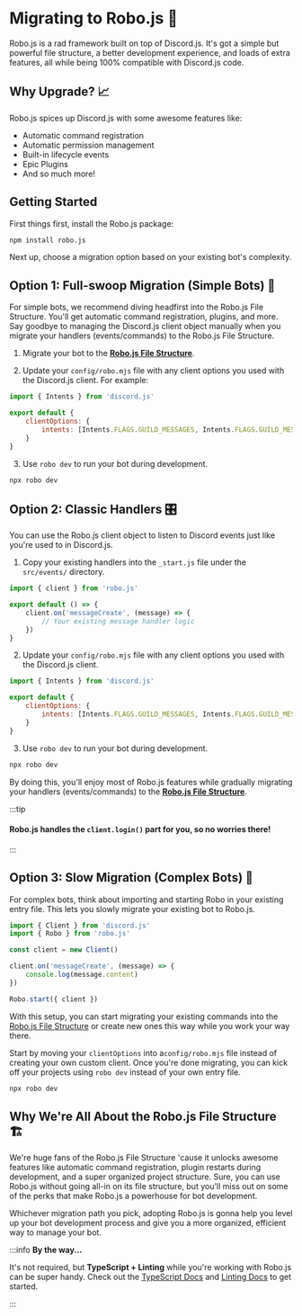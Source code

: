 # Migrating to Robo.js 🚀

Robo.js is a rad framework built on top of Discord.js. It's got a simple but powerful file structure, a better development experience, and loads of extra features, all while being 100% compatible with Discord.js code.

## Why Upgrade? 📈

Robo.js spices up Discord.js with some awesome features like:

- Automatic command registration
- Automatic permission management
- Built-in lifecycle events
- Epic Plugins
- And so much more!

## Getting Started

First things first, install the Robo.js package:

```bash
npm install robo.js
```

Next up, choose a migration option based on your existing bot's complexity.

## Option 1: Full-swoop Migration (Simple Bots) 🦅

For simple bots, we recommend diving headfirst into the Robo.js File Structure. You'll get automatic command registration, plugins, and more. Say goodbye to managing the Discord.js client object manually when you migrate your handlers (events/commands) to the Robo.js File Structure.

1. Migrate your bot to the **[Robo.js File Structure](/docs/basics/overview#the-robojs-file-structure)**.

2. Update your `config/robo.mjs` file with any client options you used with the Discord.js client. For example:

```js title="config/robo.mjs" showLineNumbers
import { Intents } from 'discord.js'

export default {
	clientOptions: {
		intents: [Intents.FLAGS.GUILD_MESSAGES, Intents.FLAGS.GUILD_MESSAGE_REACTIONS]
	}
}
```

3. Use `robo dev` to run your bot during development.

```bash
npx robo dev
```

## Option 2: Classic Handlers 🎛️

You can use the Robo.js client object to listen to Discord events just like you're used to in Discord.js.

1. Copy your existing handlers into the `_start.js` file under the `src/events/` directory.

```js {4-6} title="/src/events/_start.js" showLineNumbers
import { client } from 'robo.js'

export default () => {
	client.on('messageCreate', (message) => {
		// Your existing message handler logic
	})
}
```

2. Update your `config/robo.mjs` file with any client options you used with the Discord.js client.

```js title="config/robo.mjs" showLineNumbers
import { Intents } from 'discord.js'

export default {
	clientOptions: {
		intents: [Intents.FLAGS.GUILD_MESSAGES, Intents.FLAGS.GUILD_MESSAGE_REACTIONS]
	}
}
```

3. Use `robo dev` to run your bot during development.

```bash
npx robo dev
```

By doing this, you'll enjoy most of Robo.js features while gradually migrating your handlers (events/commands) to the **[Robo.js File Structure](/docs/basics/overview#the-robojs-file-structure)**.

:::tip

#### Robo.js handles the `client.login()` part for you, so no worries there!

:::

## Option 3: Slow Migration (Complex Bots) 🚪

For complex bots, think about importing and starting Robo in your existing entry file. This lets you slowly migrate your existing bot to Robo.js.

```js show showLineNumbers {2,10}
import { Client } from 'discord.js'
import { Robo } from 'robo.js'

const client = new Client()

client.on('messageCreate', (message) => {
	console.log(message.content)
})

Robo.start({ client })
```

With this setup, you can start migrating your existing commands into the [Robo.js File Structure](/docs/basics/overview) or create new ones this way while you work your way there.

Start by moving your `clientOptions` into a`config/robo.mjs` file instead of creating your own custom client. Once you're done migrating, you can kick off your projects using `robo dev` instead of your own entry file.

```bash
npx robo dev
```

## Why We're All About the Robo.js File Structure 🏗️

We're huge fans of the Robo.js File Structure 'cause it unlocks awesome features like automatic command registration, plugin restarts during development, and a super organized project structure. Sure, you can use Robo.js without going all-in on its file structure, but you'll miss out on some of the perks that make Robo.js a powerhouse for bot development.

Whichever migration path you pick, adopting Robo.js is gonna help you level up your bot development process and give you a more organized, efficient way to manage your bot.

:::info **By the way...**

It's not required, but **TypeScript + Linting** while you're working with Robo.js can be super handy. Check out the [TypeScript Docs](/docs/advanced/typescript) and [Linting Docs](/docs/advanced/linting) to get started.

:::
